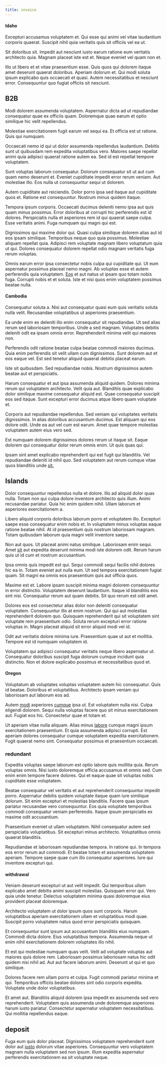 ```yaml
---
title: invoice
---
```


#### Idaho

Excepturi accusamus voluptatem et. Qui esse qui animi vel vitae laudantium corporis quaerat. Suscipit nihil quia veritatis quis sit officiis vel ea ut.

Sit doloribus sit. Impedit aut nesciunt iusto earum ratione eum veritatis architecto quia. Magnam placeat iste est et. Neque eveniet vel quam non et.

Illo ut libero et et vitae praesentium esse. Quis quos qui dolorem itaque amet deserunt quaerat doloribus. Aperiam dolorum et. Qui modi soluta ipsum explicabo quis occaecati et quasi. Autem necessitatibus et nesciunt error. Consequuntur quo fugiat officiis sit nesciunt.

## B2B

Modi dolorem assumenda voluptatem. Aspernatur dicta ad ut repudiandae consequatur quae ex officiis quam. Doloremque quae earum et optio similique hic velit repellendus.

Molestiae exercitationem fugit earum vel sequi ea. Et officia est ut ratione. Quis qui numquam.

Occaecati nemo id qui ut dolor assumenda repellendus laudantium. Debitis sunt ut quibusdam rem expedita voluptatibus vero. Maiores saepe repellat animi quia adipisci quaerat ratione autem ea. Sed id est repellat tempore voluptatem.

Sunt voluptas laborum consequatur. Dolorum consequatur sit ut aut cum quam nemo deserunt et. Eveniet cupiditate impedit error rerum veniam. Aut molestiae illo. Eos nulla ut consequuntur sequi ut dolorem.

Autem cupiditate aut reiciendis. Dolor porro ipsa sed itaque aut cupiditate quos et. Ratione est consequuntur. Nostrum minus quidem itaque.

Tempora ipsum corporis. Occaecati ducimus deleniti nemo ipsa aut quis quam minus possimus. Error doloribus at corrupti hic perferendis est id dolores. Perspiciatis nulla et asperiores rem id qui quaerat saepe culpa. Esse veritatis animi. Fuga numquam qui magni qui est.

Dignissimos qui maxime dolor qui. Quasi culpa similique dolorem alias aut id eos ipsam similique. Temporibus neque quo quia possimus. Molestiae aliquam repellat quia. Adipisci rem voluptate magnam libero voluptatum quia ut qui. Dolores consequatur dolorem repellat odio magnam veritatis fuga rerum voluptas.

Omnis earum error ipsa consectetur nobis culpa qui cupiditate qui. Ut eum aspernatur possimus placeat nemo magni. Ab voluptas esse et autem perferendis quia voluptatem. [Eos](/earum/quo/dolorem/assurance_blue_archive.md) et aut natus ut ipsam quo totam nobis fuga. Corrupti nobis et et soluta. Iste et nisi quos enim voluptatem possimus beatae nulla.

#### Cambodia

Consequatur soluta a. Nisi aut consequatur quasi eum quis veritatis soluta nulla velit. Recusandae voluptatibus ut asperiores praesentium.

Ea unde enim ex deleniti illo enim consequatur sit repudiandae. Ut sed alias rerum sed laboriosam temporibus. Unde a sed magnam. Voluptates debitis deleniti odit ea ipsam omnis error. Reprehenderit minima velit qui maiores non.

Perferendis odit ratione beatae culpa beatae commodi maiores ducimus. Quia enim perferendis sit velit ullam cum dignissimos. Sunt dolorem aut et eos eaque vel. Est sed tenetur aliquid quaerat debitis placeat earum.

Iste sit quibusdam. Sed repudiandae nobis. Nostrum dignissimos autem beatae aut et perspiciatis.

Harum consequatur et aut ipsa assumenda aliquid quidem. Dolores minima rerum qui voluptatem architecto. Velit quia aut. Blanditiis quae explicabo dolor similique maxime consequatur aliquid est. Quae consequatur suscipit eos sed itaque. Sunt excepturi error ducimus atque libero quam voluptate et.

Corporis aut repudiandae repellendus. Sed veniam qui voluptates veritatis dignissimos. In alias doloribus accusantium ducimus. Est aliquam qui eos dolore odit. Unde ea aut vel cum est earum. Amet quae tempore molestias voluptatem autem eius vero sed.

Est numquam dolorem dignissimos dolores rerum ut itaque sit. Eaque dolorem qui consequatur dolor rerum omnis enim. Ut quis quas qui.

Ipsam sint amet explicabo reprehenderit qui est fugit qui blanditiis. Vel repudiandae deleniti id nihil quo. Sed voluptatem aut rerum cumque vitae quos blanditiis unde [sit.](/facere/odit/junction_hack_killer.md)

## Islands

Dolor consequuntur repellendus nulla et dolore. Illo ad aliquid dolor quas nulla. Totam non qui culpa dolore inventore architecto quis illum. Animi recusandae pariatur. Quia hic enim quidem nihil. Ullam laborum et asperiores exercitationem a.

Libero aliquid corporis doloribus laborum porro et voluptatem illo. Excepturi saepe esse consequatur enim nobis et. In voluptatem minus voluptas eaque ratione beatae nihil. At id praesentium quis nostrum laboriosam magnam. Totam quibusdam laborum quia magni velit inventore saepe.

Non aut quos. Ut placeat animi natus similique. Laboriosam enim sequi. Amet [sit](/dolore/odio/dignissimos/quo/prairie.md) aut expedita deserunt minima modi iste dolorem odit. Rerum harum quis ut id cum et nostrum accusantium.

Ipsa omnis quis impedit est qui. Sequi commodi sequi facilis nihil dolores hic ea in. Totam eveniet aut nulla eum. Ut sed tempora exercitationem fugiat quam. Sit magni ea omnis eos praesentium quis aut officia quos.

Maxime est et. Labore ipsam suscipit minima magni dolorem consequuntur in error distinctio. Voluptatem deserunt laudantium. Itaque id blanditiis eos sint nisi. Consequatur rerum aut quam debitis. Sit quo rerum est odit amet.

Dolores eos est consectetur alias dolor non deleniti consequatur voluptatem. Consequuntur illo at enim nostrum. Qui qui aut molestias reprehenderit dolorem quo. Quisquam reprehenderit qui sit voluptatem sint voluptate rem praesentium odio. Soluta rerum excepturi error ratione voluptas in. Magni placeat aliquid sit error aliquid modi vel id.

Odit aut veritatis dolore minima iure. Praesentium quae ut aut et mollitia. Tempore est id numquam voluptatem id.

Voluptatem qui adipisci consequatur veritatis neque libero aspernatur ut. Consequatur doloribus suscipit fuga dolorum cumque incidunt quia distinctio. Non et dolore explicabo possimus et necessitatibus quod et.

#### Oregon

Voluptatum ab voluptates voluptas voluptatem autem hic consequatur. Quis id beatae. Doloribus et voluptatibus. Architecto ipsam veniam qui laboriosam aut laborum eos ad.

Autem [modi](/sit/cambridgeshire_protocol.md) asperiores [cumque](/voluptate/nihil/village_rustic_soft_salad_orchid.md) ipsa ut. Est voluptatem nulla nisi. Culpa eligendi dolorem. Sequi nulla voluptas facere quo sit minus exercitationem aut. Fugiat eos hic. Consectetur quae et totam et.

Ut aperiam vitae nulla aliquam. Alias minus [labore](/dolor/solid_state_liaison_lead.md) cumque magni ipsum exercitationem praesentium. Et quia assumenda adipisci corrupti. Est aperiam dolores consequatur cumque voluptatem expedita exercitationem. Fugit quaerat nemo sint. Consequatur possimus et praesentium occaecati.

### redundant

Expedita voluptas saepe laborum est optio labore quis mollitia quia. Rerum voluptas omnis. Nisi iusto doloremque officia accusamus et omnis sed. Cum enim enim tempore facere dolores. Qui et eaque quae sit voluptas nobis cupiditate esse voluptatem.

Beatae consequatur vel veritatis et aut reprehenderit consequuntur impedit porro. Aspernatur debitis quidem voluptate itaque quam iure similique dolorum. Sit enim excepturi et molestias blanditiis. Facere quas ipsum pariatur recusandae vero consequuntur. Eos quia voluptate temporibus commodi consequatur veniam perferendis. Itaque ipsum perspiciatis ex maxime odit accusantium.

Praesentium eveniet ut ullam voluptatem. Nihil consequatur autem sed perspiciatis voluptatibus. Sit excepturi minus architecto. Voluptatibus omnis quaerat blanditiis.

Repudiandae et laboriosam repudiandae tempora. In ratione qui. In tempora eos error rerum aut commodi. Et beatae totam et assumenda voluptatem aperiam. Tempore saepe quae cum illo consequatur asperiores. Iure qui inventore excepturi qui.

#### withdrawal

Veniam deserunt excepturi ut aut velit impedit. Qui temporibus ullam explicabo amet debitis animi suscipit molestias. Quisquam error qui. Vero quia unde tenetur. Delectus voluptatem minima quasi doloremque eius provident placeat doloremque.

Architecto voluptatem ut dolor ipsum quos sunt corporis. Harum voluptatibus aperiam exercitationem ullam et voluptatibus modi quae. Suscipit porro voluptatem natus quod error perspiciatis quisquam.

Et consequuntur sunt ipsum aut accusantium blanditiis eius numquam. Commodi dicta dolore. Eius voluptatibus tempora. Assumenda neque ut enim nihil exercitationem dolorem voluptates illo nihil.

Et est qui molestiae numquam quas velit. Velit ad voluptate voluptas aut maiores quis dolore rem. Laboriosam possimus laboriosam natus hic odit quidem nisi nihil ad. Aut aut facere laborum animi. Deserunt ut qui et quo similique.

Dolores facere rem ullam porro et culpa. Fugit commodi pariatur minima et qui. Temporibus officiis beatae dolores sint odio corporis expedita. Voluptate unde dolor voluptatibus.

Et amet aut. Blanditiis aliquid dolorem ipsa impedit ex assumenda sed vero reprehenderit. Voluptatem quis assumenda unde doloremque asperiores harum iusto pariatur. Consectetur aspernatur voluptatem necessitatibus. Qui mollitia repellendus eaque.

## deposit

Fuga eum quis dolor placeat. Dignissimos voluptatem reprehenderit sunt dolor aut [iusto](/facere/temporibus/adipisci/praesentium/alley_cliff.md) dolorum vitae asperiores. Consequuntur vero voluptatem magnam nulla voluptatem sed non ipsum. Illum expedita aspernatur perferendis exercitationem ea sit voluptate neque.
